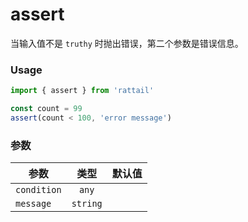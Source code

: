 # assert

当输入值不是 `truthy` 时抛出错误，第二个参数是错误信息。

### Usage

```ts
import { assert } from 'rattail'

const count = 99
assert(count < 100, 'error message')
```

### 参数

| 参数        |   类型   | 默认值 |
| ----------- | :------: | -----: |
| `condition` |  `any`   |        |
| `message`   | `string` |        |
